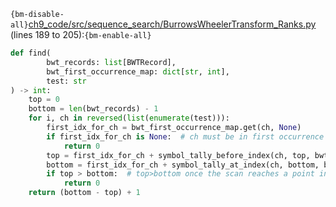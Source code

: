 `{bm-disable-all}`[ch9_code/src/sequence_search/BurrowsWheelerTransform_Ranks.py](ch9_code/src/sequence_search/BurrowsWheelerTransform_Ranks.py) (lines 189 to 205):`{bm-enable-all}`

```python
def find(
        bwt_records: list[BWTRecord],
        bwt_first_occurrence_map: dict[str, int],
        test: str
) -> int:
    top = 0
    bottom = len(bwt_records) - 1
    for i, ch in reversed(list(enumerate(test))):
        first_idx_for_ch = bwt_first_occurrence_map.get(ch, None)
        if first_idx_for_ch is None:  # ch must be in first occurrence map, otherwise it's not in the original seq
            return 0
        top = first_idx_for_ch + symbol_tally_before_index(ch, top, bwt_records)
        bottom = first_idx_for_ch + symbol_tally_at_index(ch, bottom, bwt_records) - 1
        if top > bottom:  # top>bottom once the scan reaches a point in the test sequence where it's not in original seq
            return 0
    return (bottom - top) + 1
```